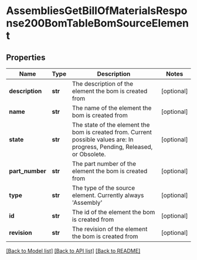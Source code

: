 # AssembliesGetBillOfMaterialsResponse200BomTableBomSourceElement

## Properties
Name | Type | Description | Notes
------------ | ------------- | ------------- | -------------
**description** | **str** | The description of the element the bom is             created from | [optional] 
**name** | **str** | The name of the element the bom is created from | [optional] 
**state** | **str** | The state of the element the bom is created             from. Current possible values are: In progress, Pending, Released, or Obsolete. | [optional] 
**part_number** | **str** | The part number of the element the bom is             created from | [optional] 
**type** | **str** | The type of the source element. Currently always             &#39;Assembly&#39; | [optional] 
**id** | **str** | The id of the element the bom is created from | [optional] 
**revision** | **str** | The revision of the element the bom is             created from | [optional] 

[[Back to Model list]](../README.md#documentation-for-models) [[Back to API list]](../README.md#documentation-for-api-endpoints) [[Back to README]](../README.md)


